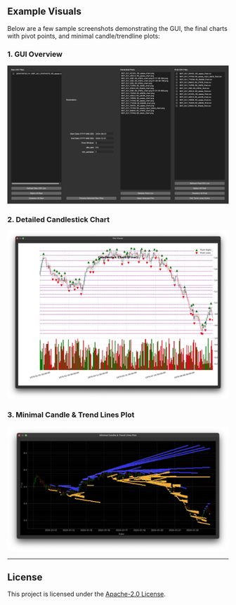 

## Example Visuals

Below are a few sample screenshots demonstrating the GUI, the final charts with pivot points, and minimal candle/trendline plots:

### 1. GUI Overview
![GUI Overview](images/Ekran%20Resmi%202025-01-18%2016.11.22.png)

### 2. Detailed Candlestick Chart
![Detailed Candlestick Chart](images/Ekran%20Resmi%202025-01-18%2016.12.03.png)

### 3. Minimal Candle & Trend Lines Plot
![Minimal Candle & Trend Lines Plot](images/Ekran%20Resmi%202025-01-18%2016.12.32.png)

---

## License
This project is licensed under the [Apache-2.0 License](LICENSE).

